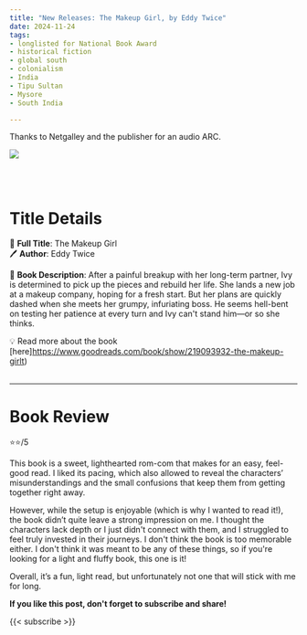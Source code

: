 ```yaml
---
title: "New Releases: The Makeup Girl, by Eddy Twice"
date: 2024-11-24
tags: 
- longlisted for National Book Award
- historical fiction
- global south
- colonialism
- India
- Tipu Sultan
- Mysore
- South India

---
```

Thanks to Netgalley and the publisher for an audio ARC.

![](https://images-na.ssl-images-amazon.com/images/S/compressed.photo.goodreads.com/books/1726195681i/219093932.jpg)

<br>
<br>

# Title Details

📕 **Full Title**: The Makeup Girl \
🖊 **Author**: Eddy Twice

🔎 **Book Description**: After a painful breakup with her long-term partner, Ivy is determined to pick up the pieces and rebuild her life. She lands a new job at a makeup company, hoping for a fresh start. But her plans are quickly dashed when she meets her grumpy, infuriating boss. He seems hell-bent on testing her patience at every turn and Ivy can't stand him—or so she thinks.



💡️ Read more about the book [here]https://www.goodreads.com/book/show/219093932-the-makeup-girlt)
<br>
<br>

---

# Book Review

⭐⭐/5

This book is a sweet, lighthearted rom-com that makes for an easy, feel-good read. I liked its pacing, which also allowed to reveal the characters’ misunderstandings and the small confusions that keep them from getting together right away.

However, while the setup is enjoyable (which is why I wanted to read it!), the book didn’t quite leave a strong impression on me. I thought the characters lack depth or I just didn't connect with them, and I struggled to feel truly invested in their journeys. I don't think the book is too memorable either. I don't think it was meant to be any of these things, so if you're looking for a light and fluffy book, this one is it!

Overall, it’s a fun, light read, but unfortunately not one that will stick with me for long.


**If you like this post, don't forget to subscribe and share!**

{{< subscribe >}}
